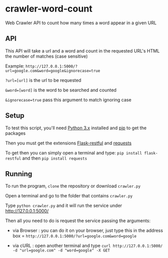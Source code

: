 # crawler-word-count
Web Crawler API to count how many times a word appear in a given URL

## API

This API will take a url and a word and count in the requested URL's HTML the number of matches (case sensitive)

Example:
`http://127.0.0.1:5000/?url=google.com&word=google&ignorecase=true`

`?url=[url]` is the url to be requested

`&word=[word]` is the word to be searched and counted

`&ignorecase=true` pass this argument to match ignoring case

## Setup

To test this script, you'll need [Python 3.x](https://www.python.org/downloads/) installed and [pip](https://pip.pypa.io/en/stable/installing/) to get the packages

Then you must get the extensions [Flask-restful](http://flask-restful-cn.readthedocs.io/en/0.3.5/installation.html) and [requests](http://docs.python-requests.org/en/master/user/install/)

To get then you can simply open a terminal and type:
`pip install flask-restful` and then `pip install requests`

## Running

To run the program, `clone` the repository or download `crawler.py`

Open a terminal and go to the folder that contains `crawler.py` 

Type `python crawler.py` and it will run the service under http://127.0.0.1:5000/

Then all you need to do is request the service passing the arguments:

- via Browser : you can do it on your browser, just type this in the address box = `http://127.0.0.1:5000/?url=google.com&word=google`

- via cURL : open another terminal and type `curl http://127.0.0.1:5000/ -d "url=google.com" -d "word=google" -X GET` 
